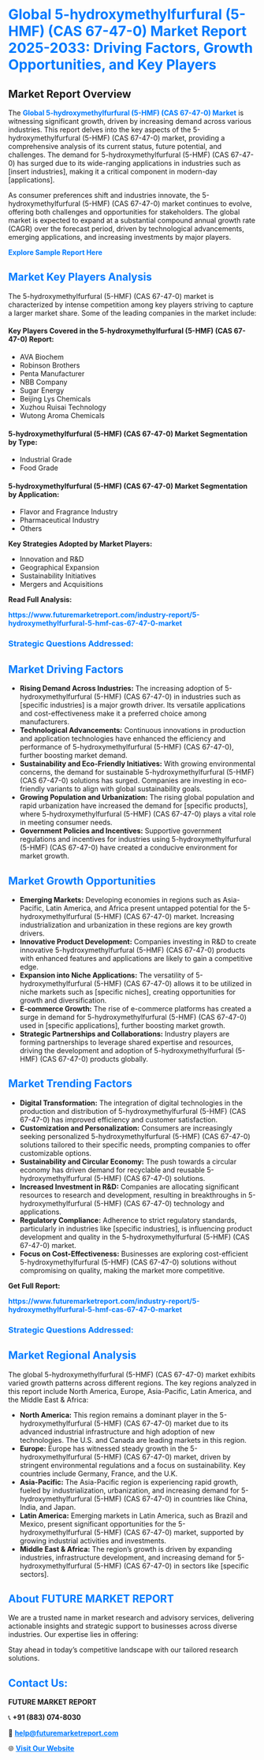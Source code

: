 <h1 style="color: #007BFF;">Global 5-hydroxymethylfurfural (5-HMF) (CAS 67-47-0) Market Report 2025-2033: Driving Factors, Growth Opportunities, and Key Players</h1>

<section id="overview">
<h2>Market Report Overview</h2>
<p>The <a href="https://www.futuremarketreport.com/industry-report/5-hydroxymethylfurfural-5-hmf-cas-67-47-0-market" style="color: #007BFF; text-decoration: none;"><strong>Global 5-hydroxymethylfurfural (5-HMF) (CAS 67-47-0) Market</strong></a> is witnessing significant growth, driven by increasing demand across various industries. This report delves into the key aspects of the 5-hydroxymethylfurfural (5-HMF) (CAS 67-47-0) market, providing a comprehensive analysis of its current status, future potential, and challenges. The demand for 5-hydroxymethylfurfural (5-HMF) (CAS 67-47-0) has surged due to its wide-ranging applications in industries such as [insert industries], making it a critical component in modern-day [applications].</p>
<p>As consumer preferences shift and industries innovate, the 5-hydroxymethylfurfural (5-HMF) (CAS 67-47-0) market continues to evolve, offering both challenges and opportunities for stakeholders. The global market is expected to expand at a substantial compound annual growth rate (CAGR) over the forecast period, driven by technological advancements, emerging applications, and increasing investments by major players.</p>
</section>

<section id="overview">
<p><a href="https://www.futuremarketreport.com/request-sample/reportId=26627" style="color: #007BFF; text-decoration: none;"><strong>Explore Sample Report Here</strong></a></p>
</section>

<section id="key-players">
<h2 style="color: #007BFF;">Market Key Players Analysis</h2>
<p>The 5-hydroxymethylfurfural (5-HMF) (CAS 67-47-0) market is characterized by intense competition among key players striving to capture a larger market share. Some of the leading companies in the market include:</p>
<h4>Key Players Covered in the 5-hydroxymethylfurfural (5-HMF) (CAS 67-47-0) Report:</h4>
<ul><li>AVA Biochem</li><li>Robinson Brothers</li><li>Penta Manufacturer</li><li>NBB Company</li><li>Sugar Energy</li><li>Beijing Lys Chemicals</li><li>Xuzhou Ruisai Technology</li><li>Wutong Aroma Chemicals</li></ul>
<h4>5-hydroxymethylfurfural (5-HMF) (CAS 67-47-0) Market Segmentation by Type:</h4>
<ul><li>Industrial Grade</li><li>Food Grade</li></ul>

<h4>5-hydroxymethylfurfural (5-HMF) (CAS 67-47-0) Market Segmentation by Application:</h4>
<ul><li>Flavor and Fragrance Industry</li><li>Pharmaceutical Industry</li><li>Others</li></ul>
<p><strong>Key Strategies Adopted by Market Players:</strong></p>
<ul>
<li>Innovation and R&D</li>
<li>Geographical Expansion</li>
<li>Sustainability Initiatives</li>
<li>Mergers and Acquisitions</li>
</ul>
</section>

<section>
<p><strong>Read Full Analysis: </strong></p><a href="https://www.futuremarketreport.com/industry-report/5-hydroxymethylfurfural-5-hmf-cas-67-47-0-market" style="color: #007BFF; text-decoration: none;"><strong>https://www.futuremarketreport.com/industry-report/5-hydroxymethylfurfural-5-hmf-cas-67-47-0-market</strong></a>
<h3 style="color: #007BFF;">Strategic Questions Addressed:</h3>
</section>

<section id="driving-factors">
<h2 style="color: #007BFF;">Market Driving Factors</h2>
<ul>
<li><strong>Rising Demand Across Industries:</strong> The increasing adoption of 5-hydroxymethylfurfural (5-HMF) (CAS 67-47-0) in industries such as [specific industries] is a major growth driver. Its versatile applications and cost-effectiveness make it a preferred choice among manufacturers.</li>
<li><strong>Technological Advancements:</strong> Continuous innovations in production and application technologies have enhanced the efficiency and performance of 5-hydroxymethylfurfural (5-HMF) (CAS 67-47-0), further boosting market demand.</li>
<li><strong>Sustainability and Eco-Friendly Initiatives:</strong> With growing environmental concerns, the demand for sustainable 5-hydroxymethylfurfural (5-HMF) (CAS 67-47-0) solutions has surged. Companies are investing in eco-friendly variants to align with global sustainability goals.</li>
<li><strong>Growing Population and Urbanization:</strong> The rising global population and rapid urbanization have increased the demand for [specific products], where 5-hydroxymethylfurfural (5-HMF) (CAS 67-47-0) plays a vital role in meeting consumer needs.</li>
<li><strong>Government Policies and Incentives:</strong> Supportive government regulations and incentives for industries using 5-hydroxymethylfurfural (5-HMF) (CAS 67-47-0) have created a conducive environment for market growth.</li>
</ul>
</section>

<section id="growth-opportunities">
<h2 style="color: #007BFF;">Market Growth Opportunities</h2>
<ul>
<li><strong>Emerging Markets:</strong> Developing economies in regions such as Asia-Pacific, Latin America, and Africa present untapped potential for the 5-hydroxymethylfurfural (5-HMF) (CAS 67-47-0) market. Increasing industrialization and urbanization in these regions are key growth drivers.</li>
<li><strong>Innovative Product Development:</strong> Companies investing in R&D to create innovative 5-hydroxymethylfurfural (5-HMF) (CAS 67-47-0) products with enhanced features and applications are likely to gain a competitive edge.</li>
<li><strong>Expansion into Niche Applications:</strong> The versatility of 5-hydroxymethylfurfural (5-HMF) (CAS 67-47-0) allows it to be utilized in niche markets such as [specific niches], creating opportunities for growth and diversification.</li>
<li><strong>E-commerce Growth:</strong> The rise of e-commerce platforms has created a surge in demand for 5-hydroxymethylfurfural (5-HMF) (CAS 67-47-0) used in [specific applications], further boosting market growth.</li>
<li><strong>Strategic Partnerships and Collaborations:</strong> Industry players are forming partnerships to leverage shared expertise and resources, driving the development and adoption of 5-hydroxymethylfurfural (5-HMF) (CAS 67-47-0) products globally.</li>
</ul>
</section>

<section id="trending-factors">
<h2 style="color: #007BFF;">Market Trending Factors</h2>
<ul>
<li><strong>Digital Transformation:</strong> The integration of digital technologies in the production and distribution of 5-hydroxymethylfurfural (5-HMF) (CAS 67-47-0) has improved efficiency and customer satisfaction.</li>
<li><strong>Customization and Personalization:</strong> Consumers are increasingly seeking personalized 5-hydroxymethylfurfural (5-HMF) (CAS 67-47-0) solutions tailored to their specific needs, prompting companies to offer customizable options.</li>
<li><strong>Sustainability and Circular Economy:</strong> The push towards a circular economy has driven demand for recyclable and reusable 5-hydroxymethylfurfural (5-HMF) (CAS 67-47-0) solutions.</li>
<li><strong>Increased Investment in R&D:</strong> Companies are allocating significant resources to research and development, resulting in breakthroughs in 5-hydroxymethylfurfural (5-HMF) (CAS 67-47-0) technology and applications.</li>
<li><strong>Regulatory Compliance:</strong> Adherence to strict regulatory standards, particularly in industries like [specific industries], is influencing product development and quality in the 5-hydroxymethylfurfural (5-HMF) (CAS 67-47-0) market.</li>
<li><strong>Focus on Cost-Effectiveness:</strong> Businesses are exploring cost-efficient 5-hydroxymethylfurfural (5-HMF) (CAS 67-47-0) solutions without compromising on quality, making the market more competitive.</li>
</ul>
</section>

<section>
<p><strong>Get Full Report: </strong></p><a href="https://www.futuremarketreport.com/industry-report/5-hydroxymethylfurfural-5-hmf-cas-67-47-0-market" style="color: #007BFF; text-decoration: none;"><strong>https://www.futuremarketreport.com/industry-report/5-hydroxymethylfurfural-5-hmf-cas-67-47-0-market</strong></a>
<h3 style="color: #007BFF;">Strategic Questions Addressed:</h3>
</section>


<section id="regional-analysis">
<h2 style="color: #007BFF;">Market Regional Analysis</h2>
<p>The global 5-hydroxymethylfurfural (5-HMF) (CAS 67-47-0) market exhibits varied growth patterns across different regions. The key regions analyzed in this report include North America, Europe, Asia-Pacific, Latin America, and the Middle East & Africa:</p>
<ul>
<li><strong>North America:</strong> This region remains a dominant player in the 5-hydroxymethylfurfural (5-HMF) (CAS 67-47-0) market due to its advanced industrial infrastructure and high adoption of new technologies. The U.S. and Canada are leading markets in this region.</li>
<li><strong>Europe:</strong> Europe has witnessed steady growth in the 5-hydroxymethylfurfural (5-HMF) (CAS 67-47-0) market, driven by stringent environmental regulations and a focus on sustainability. Key countries include Germany, France, and the U.K.</li>
<li><strong>Asia-Pacific:</strong> The Asia-Pacific region is experiencing rapid growth, fueled by industrialization, urbanization, and increasing demand for 5-hydroxymethylfurfural (5-HMF) (CAS 67-47-0) in countries like China, India, and Japan.</li>
<li><strong>Latin America:</strong> Emerging markets in Latin America, such as Brazil and Mexico, present significant opportunities for the 5-hydroxymethylfurfural (5-HMF) (CAS 67-47-0) market, supported by growing industrial activities and investments.</li>
<li><strong>Middle East & Africa:</strong> The region’s growth is driven by expanding industries, infrastructure development, and increasing demand for 5-hydroxymethylfurfural (5-HMF) (CAS 67-47-0) in sectors like [specific sectors].</li>
</ul>
</section>

<footer>
<h2 style="color: #007BFF;">About FUTURE MARKET REPORT</h2>
<p>We are a trusted name in market research and advisory services, delivering actionable insights and strategic support to businesses across diverse industries. Our expertise lies in offering:</p>

<p>Stay ahead in today’s competitive landscape with our tailored research solutions.</p>

<h2 style="color: #007BFF;">Contact Us:</h2>
<p><strong>FUTURE MARKET REPORT</strong></p>
<p>📞 <strong>+91 (883) 074-8030</strong></p>
<p>📧 <strong><a href="mailto:help@futuremarketreport.com" style="color: #007BFF;">help@futuremarketreport.com</a></strong></p>
<p>🌐 <strong><a href="https://www.futuremarketreport.com/" style="color: #007BFF;">Visit Our Website</a></strong></p>
</footer>